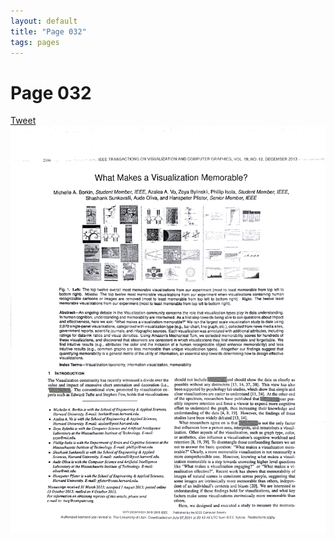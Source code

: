 ```yaml
---
layout: default
title: "Page 032"
tags: pages
---
```


# Page 032

<a href="https://twitter.com/intent/tweet?text=Suggestion:%0A%20" class="twitter-share-button" data-size="large" data-via="SayNoToChartJunk" data-hashtags="chartjunk" data-related="" data-show-count="false">Tweet</a><script async src="https://platform.twitter.com/widgets.js" charset="utf-8"></script>
<img src="/assets/scans/32.png" alt="Page with chartjunk removed" width="800"/>
